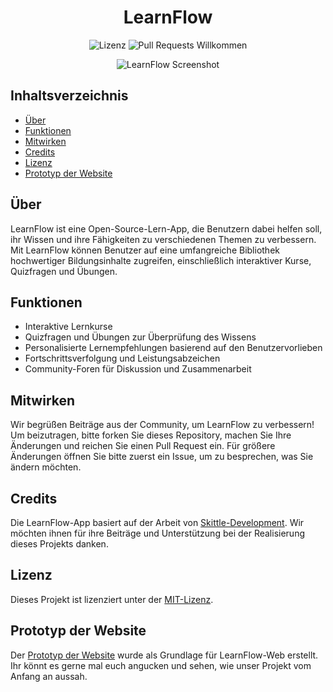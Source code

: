 <h1 align="center">LearnFlow</h1>

<p align="center">
  <img src="https://img.shields.io/badge/license-MIT-green" alt="Lizenz">
  <img src="https://img.shields.io/badge/PRs-welcome-brightgreen.svg?style=flat-square" alt="Pull Requests Willkommen">
</p>

<p align="center">
  <img src="https://i.ibb.co/Srmdmr8/Learn-Flow-removebg-preview.png" alt="LearnFlow Screenshot">
</p>

## Inhaltsverzeichnis

- [Über](#über)
- [Funktionen](#funktionen)
- [Mitwirken](#mitwirken)
- [Credits](#credits)
- [Lizenz](#lizenz)
- [Prototyp der Website](#prototyp)

## Über

LearnFlow ist eine Open-Source-Lern-App, die Benutzern dabei helfen soll, ihr Wissen und ihre Fähigkeiten zu verschiedenen Themen zu verbessern. Mit LearnFlow können Benutzer auf eine umfangreiche Bibliothek hochwertiger Bildungsinhalte zugreifen, einschließlich interaktiver Kurse, Quizfragen und Übungen.

## Funktionen

- Interaktive Lernkurse
- Quizfragen und Übungen zur Überprüfung des Wissens
- Personalisierte Lernempfehlungen basierend auf den Benutzervorlieben
- Fortschrittsverfolgung und Leistungsabzeichen
- Community-Foren für Diskussion und Zusammenarbeit

## Mitwirken

Wir begrüßen Beiträge aus der Community, um LearnFlow zu verbessern! Um beizutragen, bitte forken Sie dieses Repository, machen Sie Ihre Änderungen und reichen Sie einen Pull Request ein. Für größere Änderungen öffnen Sie bitte zuerst ein Issue, um zu besprechen, was Sie ändern möchten.

## Credits

Die LearnFlow-App basiert auf der Arbeit von [Skittle-Development](https://github.com/Skittle-Development). Wir möchten ihnen für ihre Beiträge und Unterstützung bei der Realisierung dieses Projekts danken.

## Lizenz

Dieses Projekt ist lizenziert unter der [MIT-Lizenz](LICENSE).

## Prototyp der Website

Der [Prototyp der Website](prototype.html) wurde als Grundlage für LearnFlow-Web erstellt. Ihr könnt es gerne mal euch angucken und sehen, wie unser Projekt vom Anfang an aussah.
